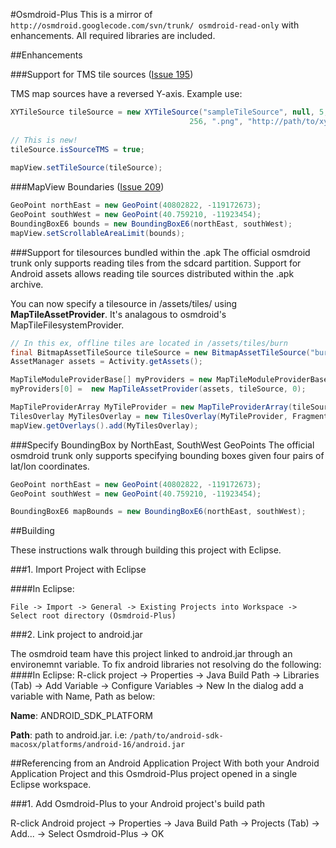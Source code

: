 #Osmdroid-Plus
This is a mirror of `http://osmdroid.googlecode.com/svn/trunk/ osmdroid-read-only` with enhancements. All required libraries are included.

##Enhancements


###Support for TMS tile sources ([Issue 195](http://code.google.com/p/osmdroid/issues/detail?id=195&q=TMS))

TMS map sources have a reversed Y-axis. Example use:

```java
XYTileSource tileSource = new XYTileSource("sampleTileSource", null, 5, 18, 
										256, ".png", "http://path/to/xysource/");
	
// This is new!
tileSource.isSourceTMS = true;
	
mapView.setTileSource(tileSource);
```

###MapView Boundaries ([Issue 209](http://code.google.com/p/osmdroid/issues/detail?id=209))

```java	
GeoPoint northEast = new GeoPoint(40802822, -119172673);
GeoPoint southWest = new GeoPoint(40.759210, -11923454);
BoundingBoxE6 bounds = new BoundingBoxE6(northEast, southWest);
mapView.setScrollableAreaLimit(bounds);
```

###Support for tilesources bundled within the .apk
The official osmdroid trunk only supports reading tiles from the sdcard partition. Support for Android assets allows reading tile sources distributed within the .apk archive.

You can now specify a tilesource in /assets/tiles/ using **MapTileAssetProvider**. It's analagous to osmdroid's MapTileFilesystemProvider.

```java
// In this ex, offline tiles are located in /assets/tiles/burn
final BitmapAssetTileSource tileSource = new BitmapAssetTileSource("burn", null, 5, 18, 256, "");
AssetManager assets = Activity.getAssets();

MapTileModuleProviderBase[] myProviders = new MapTileModuleProviderBase[1];
myProviders[0] =  new MapTileAssetProvider(assets, tileSource, 0);

MapTileProviderArray MyTileProvider = new MapTileProviderArray(tileSource, null, myProviders);
TilesOverlay MyTilesOverlay = new TilesOverlay(MyTileProvider, FragmentTabsPager.app);
mapView.getOverlays().add(MyTilesOverlay);
```

###Specify BoundingBox by NorthEast, SouthWest GeoPoints
The official osmdroid trunk only supports specifying bounding boxes given four pairs of lat/lon coordinates. 

```java
GeoPoint northEast = new GeoPoint(40802822, -119172673);
GeoPoint southWest = new GeoPoint(40.759210, -11923454);

BoundingBoxE6 mapBounds = new BoundingBoxE6(northEast, southWest);
```

##Building

These instructions walk through building this project with Eclipse.

###1. Import Project with Eclipse 

####In Eclipse: 

    File -> Import -> General -> Existing Projects into Workspace -> Select root directory (Osmdroid-Plus)

###2. Link project to android.jar

The osmdroid team have this project linked to android.jar through an environemnt variable. To fix android libraries not resolving do the following:
####In Eclipse:
	R-click project -> Properties -> Java Build Path -> Libraries (Tab) -> Add Variable -> Configure Variables -> New
In the dialog add a variable with Name, Path as below:

**Name**: ANDROID_SDK_PLATFORM

**Path**: path to android.jar. i.e: `/path/to/android-sdk-macosx/platforms/android-16/android.jar`

##Referencing from an Android Application Project
With both your Android Application Project and this Osmdroid-Plus project opened in a single Eclipse workspace.

###1. Add Osmdroid-Plus to your Android project's build path

   R-click Android project -> Properties -> Java Build Path -> Projects (Tab) -> Add... -> Select Osmdroid-Plus -> OK
